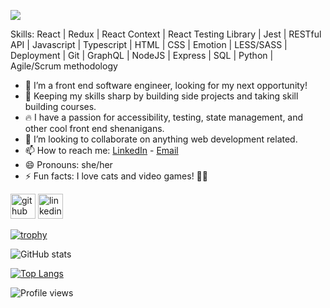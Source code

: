 ![](https://i.imgur.com/9QLGA3l.png)


Skills: React | Redux | React Context | React Testing Library | Jest | RESTful API | Javascript | Typescript | HTML | CSS | Emotion |  LESS/SASS | Deployment | Git | GraphQL | NodeJS | Express | SQL | Python | Agile/Scrum methodology

- 🔭 I’m a front end software engineer, looking for my next opportunity!
- 🌱 Keeping my skills sharp by building side projects and taking skill building courses. 
- 🔥 I have a passion for accessibility, testing, state management, and other cool front end shenanigans.
- 👯 I’m looking to collaborate on anything web development related. 
- 📫 How to reach me: [LinkedIn](https://www.linkedin.com/in/lyndsiwilliams/) - [Email](lyndsikaywilliams@gmail.com) 
- 😄 Pronouns: she/her 
- ⚡ Fun facts: I love cats and video games! 🐱‍💻 


[<img src='https://cdn.jsdelivr.net/npm/simple-icons@3.0.1/icons/github.svg' alt='github' height='40'>](https://github.com/lyndsiWilliams)  [<img src='https://cdn.jsdelivr.net/npm/simple-icons@3.0.1/icons/linkedin.svg' alt='linkedin' height='40'>](https://www.linkedin.com/in/lyndsiWilliams/)  

[![trophy](https://github-profile-trophy.vercel.app/?username=lyndsiWilliams)](https://github.com/ryo-ma/github-profile-trophy)

![GitHub stats](https://github-readme-stats.vercel.app/api?username=lyndsiWilliams&show_icons=true)  

[![Top Langs](https://github-readme-stats.vercel.app/api/top-langs/?username=lyndsiWilliams)](https://github.com/anuraghazra/github-readme-stats)

![Profile views](https://gpvc.arturio.dev/lyndsiWilliams)  
